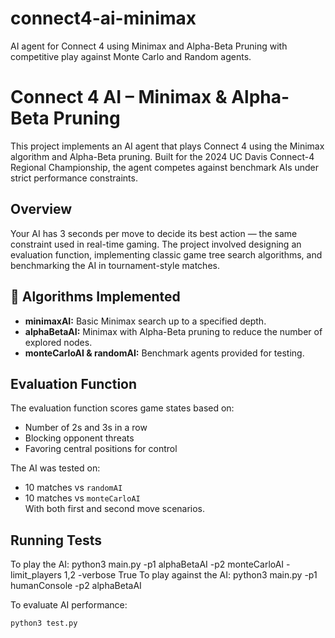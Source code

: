 # connect4-ai-minimax
AI agent for Connect 4 using Minimax and Alpha-Beta Pruning with competitive play against Monte Carlo and Random agents.

# Connect 4 AI – Minimax & Alpha-Beta Pruning

This project implements an AI agent that plays Connect 4 using the Minimax algorithm and Alpha-Beta pruning. Built for the 2024 UC Davis Connect-4 Regional Championship, the agent competes against benchmark AIs under strict performance constraints.

##  Overview

Your AI has 3 seconds per move to decide its best action — the same constraint used in real-time gaming. The project involved designing an evaluation function, implementing classic game tree search algorithms, and benchmarking the AI in tournament-style matches.

## 🤖 Algorithms Implemented

- **minimaxAI:** Basic Minimax search up to a specified depth.
- **alphaBetaAI:** Minimax with Alpha-Beta pruning to reduce the number of explored nodes.
- **monteCarloAI & randomAI:** Benchmark agents provided for testing.

##  Evaluation Function

The evaluation function scores game states based on:
- Number of 2s and 3s in a row
- Blocking opponent threats
- Favoring central positions for control

The AI was tested on:
- 10 matches vs `randomAI`
- 10 matches vs `monteCarloAI`  
With both first and second move scenarios.

##  Running Tests
To play the AI:
python3 main.py -p1 alphaBetaAI -p2 monteCarloAI -limit_players 1,2 -verbose True
To play against the AI:
python3 main.py -p1 humanConsole -p2 alphaBetaAI



To evaluate AI performance:
```bash
python3 test.py
